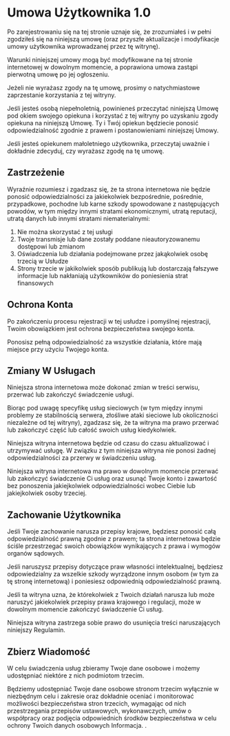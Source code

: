 # Umowa Użytkownika 1.0

Po zarejestrowaniu się na tej stronie uznaje się, że zrozumiałeś i w pełni zgodziłeś się na niniejszą umowę (oraz przyszłe aktualizacje i modyfikacje umowy użytkownika wprowadzanej przez tę witrynę).

Warunki niniejszej umowy mogą być modyfikowane na tej stronie internetowej w dowolnym momencie, a poprawiona umowa zastąpi pierwotną umowę po jej ogłoszeniu.

Jeżeli nie wyrażasz zgody na tę umowę, prosimy o natychmiastowe zaprzestanie korzystania z tej witryny.

Jeśli jesteś osobą niepełnoletnią, powinieneś przeczytać niniejszą Umowę pod okiem swojego opiekuna i korzystać z tej witryny po uzyskaniu zgody opiekuna na niniejszą Umowę. Ty i Twój opiekun będziecie ponosić odpowiedzialność zgodnie z prawem i postanowieniami niniejszej Umowy.

Jeśli jesteś opiekunem małoletniego użytkownika, przeczytaj uważnie i dokładnie zdecyduj, czy wyrażasz zgodę na tę umowę.

## Zastrzeżenie

Wyraźnie rozumiesz i zgadzasz się, że ta strona internetowa nie będzie ponosić odpowiedzialności za jakiekolwiek bezpośrednie, pośrednie, przypadkowe, pochodne lub karne szkody spowodowane z następujących powodów, w tym między innymi stratami ekonomicznymi, utratą reputacji, utratą danych lub innymi stratami niematerialnymi:

1. Nie można skorzystać z tej usługi
1. Twoje transmisje lub dane zostały poddane nieautoryzowanemu dostępowi lub zmianom
1. Oświadczenia lub działania podejmowane przez jakąkolwiek osobę trzecią w Usłudze
1. Strony trzecie w jakikolwiek sposób publikują lub dostarczają fałszywe informacje lub nakłaniają użytkowników do poniesienia strat finansowych

## Ochrona Konta

Po zakończeniu procesu rejestracji w tej usłudze i pomyślnej rejestracji, Twoim obowiązkiem jest ochrona bezpieczeństwa swojego konta.

Ponosisz pełną odpowiedzialność za wszystkie działania, które mają miejsce przy użyciu Twojego konta.

## Zmiany W Usługach

Niniejsza strona internetowa może dokonać zmian w treści serwisu, przerwać lub zakończyć świadczenie usługi.

Biorąc pod uwagę specyfikę usług sieciowych (w tym między innymi problemy ze stabilnością serwera, złośliwe ataki sieciowe lub okoliczności niezależne od tej witryny), zgadzasz się, że ta witryna ma prawo przerwać lub zakończyć część lub całość swoich usług kiedykolwiek.

Niniejsza witryna internetowa będzie od czasu do czasu aktualizować i utrzymywać usługę. W związku z tym niniejsza witryna nie ponosi żadnej odpowiedzialności za przerwy w świadczeniu usług.

Niniejsza witryna internetowa ma prawo w dowolnym momencie przerwać lub zakończyć świadczenie Ci usług oraz usunąć Twoje konto i zawartość bez ponoszenia jakiejkolwiek odpowiedzialności wobec Ciebie lub jakiejkolwiek osoby trzeciej.

## Zachowanie Użytkownika

Jeśli Twoje zachowanie narusza przepisy krajowe, będziesz ponosić całą odpowiedzialność prawną zgodnie z prawem; ta strona internetowa będzie ściśle przestrzegać swoich obowiązków wynikających z prawa i wymogów organów sądowych.

Jeśli naruszysz przepisy dotyczące praw własności intelektualnej, będziesz odpowiedzialny za wszelkie szkody wyrządzone innym osobom (w tym za tę stronę internetową) i poniesiesz odpowiednią odpowiedzialność prawną.

Jeśli ta witryna uzna, że ​​którekolwiek z Twoich działań narusza lub może naruszyć jakiekolwiek przepisy prawa krajowego i regulacji, może w dowolnym momencie zakończyć świadczenie Ci usług.

Niniejsza witryna zastrzega sobie prawo do usunięcia treści naruszających niniejszy Regulamin.

## Zbierz Wiadomość

W celu świadczenia usług zbieramy Twoje dane osobowe i możemy udostępniać niektóre z nich podmiotom trzecim.

Będziemy udostępniać Twoje dane osobowe stronom trzecim wyłącznie w niezbędnym celu i zakresie oraz dokładnie oceniać i monitorować możliwości bezpieczeństwa stron trzecich, wymagając od nich przestrzegania przepisów ustawowych, wykonawczych, umów o współpracy oraz podjęcia odpowiednich środków bezpieczeństwa w celu ochrony Twoich danych osobowych Informacja. .
